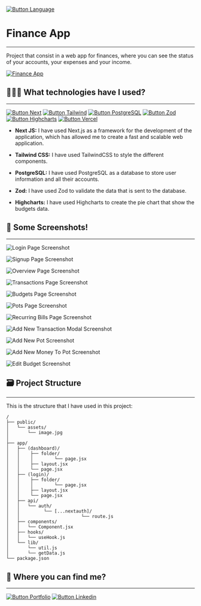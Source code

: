 [Button Language]: https://img.shields.io/badge/Leer%20En%20Español-000000?style=for-the-badge

[![Button Language]](https://github.com/MartinWebDev95/FinanceApp/blob/master/README.en.md)

# Finance App                                
---

[Finance App]: https://img.shields.io/badge/Finance%20App-000000?style=for-the-badge

Project that consist in a web app for finances, where you can see the status of your accounts, your expenses and your income.

[![Finance App]](https://finance-app-nine-virid.vercel.app/)

## 👨🏽‍💻 What technologies have I used?
---

[Button Vercel]: https://img.shields.io/badge/Deploy%20on%20Vercel-000000?style=for-the-badge&logo=vercel
[Button Next]: https://img.shields.io/badge/Next-000000?style=for-the-badge&logoColor=ffff&logo=next.js
[Button Tailwind]: https://img.shields.io/badge/Tailwind%20CSS-000000?style=for-the-badge&logo=tailwindcss
[Button PostgreSQL]: https://img.shields.io/badge/PostgreSQL-000000?style=for-the-badge&logo=postgresql
[Button Zod]: https://img.shields.io/badge/Zod-000000?style=for-the-badge&logo=zod
[Button Highcharts]: https://img.shields.io/badge/Highcharts-000000?style=for-the-badge

[![Button Next]](https://nextjs.org/)
[![Button Tailwind]](https://tailwindcss.com/docs/installation)
[![Button PostgreSQL]](https://www.postgresql.org/)
[![Button Zod]](https://zod.dev/)
[![Button Highcharts]](https://www.highcharts.com/)
[![Button Vercel]](https://vercel.com/)

- **Next JS:** I have used Next.js as a framework for the development of the application, which has allowed me to create a fast and scalable web application.

- **Tailwind CSS:** I have used TailwindCSS to style the different components.

- **PostgreSQL:** I have used PostgreSQL as a database to store user information and all their accounts.

- **Zod:** I have used Zod to validate the data that is sent to the database.

- **Highcharts:** I have used Highcharts to create the pie chart that show the budgets data.

## 📸 Some Screenshots!
---

![Login Page Screenshot](https://github.com/MartinWebDev95/FinanceApp/blob/master/public/assets/screenshots/loginPage.png)

![Signup Page Screenshot](https://github.com/MartinWebDev95/FinanceApp/blob/master/public/assets/screenshots/signUpPage.png)

![Overview Page Screenshot](https://github.com/MartinWebDev95/FinanceApp/blob/master/public/assets/screenshots/overviewPage.png)

![Transactions Page Screenshot](https://github.com/MartinWebDev95/FinanceApp/blob/master/public/assets/screenshots/transactionsPage.png)

![Budgets Page Screenshot](https://github.com/MartinWebDev95/FinanceApp/blob/master/public/assets/screenshots/budgetsPage.png)

![Pots Page Screenshot](https://github.com/MartinWebDev95/FinanceApp/blob/master/public/assets/screenshots/potsPage.png)

![Recurring Bills Page Screenshot](https://github.com/MartinWebDev95/FinanceApp/blob/master/public/assets/screenshots/recurringBillsPage.png)

![Add New Transaction Modal Screenshot](https://github.com/MartinWebDev95/FinanceApp/blob/master/public/assets/screenshots/addNewTransaction.png)

![Add New Pot Screenshot](https://github.com/MartinWebDev95/FinanceApp/blob/master/public/assets/screenshots/addNewPot.png)

![Add New Money To Pot Screenshot](https://github.com/MartinWebDev95/FinanceApp/blob/master/public/assets/screenshots/addMoneyToPot.png)

![Edit Budget Screenshot](https://github.com/MartinWebDev95/FinanceApp/blob/master/public/assets/screenshots/editBudget.png)

## 🗃️ Project Structure
---

This is the structure that I have used in this project:

```
/
├── public/
│   └── assets/          
│       └── image.jpg
│
├── app/
│   ├── (dashboard)/
│   │    ├── folder/
│   │    │        └── page.jsx
│   │    ├── layout.jsx
│   │    └── page.jsx
│   ├── (login)/
│   │    ├── folder/
│   │    │        └── page.jsx
│   │    ├── layout.jsx
│   │    └── page.jsx
│   ├── api/
│   │   └── auth/
│   │         └── [...nextauth]/
│   │                       └── route.js
│   ├── components/
│   │   └── Component.jsx
│   ├── hooks/
│   │   └── useHook.js
│   └── lib/
│       └── util.js 
│       └── getData.js 
└── package.json
```

## 👀 Where you can find me?
---

[Button Portfolio]: https://img.shields.io/badge/Visita%20mi%20Portfolio-000000?style=for-the-badge
[Button Linkedin]: https://img.shields.io/badge/LinkedIn-0A66C2?style=for-the-badge

[![Button Portfolio]](https://portfolio-martinwebdev95.vercel.app/en)
[![Button Linkedin]](https://www.linkedin.com/in/jamartindev/)
